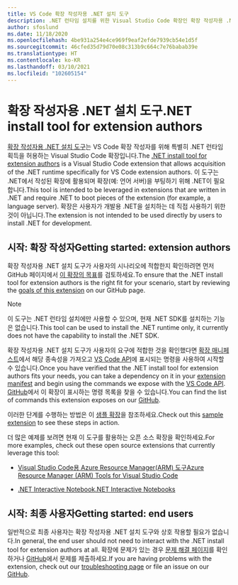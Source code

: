 ```yaml
---
title: VS Code 확장 작성자용 .NET 설치 도구
description: .NET 런타임 설치를 위한 Visual Studio Code 확장인 확장 작성자용 .NET 설치 도구에 대한 개요입니다.
author: sfoslund
ms.date: 11/18/2020
ms.openlocfilehash: 4be931a254e4ce969f9eaf2efde7939cb54e1d5f
ms.sourcegitcommit: 46cfed35d79d70e08c313b9c664c7e76babab39e
ms.translationtype: HT
ms.contentlocale: ko-KR
ms.lasthandoff: 03/10/2021
ms.locfileid: "102605154"
---
```

# <a name="net-install-tool-for-extension-authors"></a><span data-ttu-id="4afc8-103">확장 작성자용 .NET 설치 도구</span><span class="sxs-lookup"><span data-stu-id="4afc8-103">.NET install tool for extension authors</span></span>

<span data-ttu-id="4afc8-104">[확장 작성자용 .NET 설치 도구](https://github.com/dotnet/vscode-dotnet-runtime)는 VS Code 확장 작성자를 위해 특별히 .NET 런타임 획득을 허용하는 Visual Studio Code 확장입니다.</span><span class="sxs-lookup"><span data-stu-id="4afc8-104">The [.NET install tool for extension authors](https://github.com/dotnet/vscode-dotnet-runtime) is a Visual Studio Code extension that allows acquisition of the .NET runtime specifically for VS Code extension authors.</span></span> <span data-ttu-id="4afc8-105">이 도구는 .NET에서 작성된 확장에 활용되며 확장(예: 언어 서버)을 부팅하기 위해 .NET이 필요합니다.</span><span class="sxs-lookup"><span data-stu-id="4afc8-105">This tool is intended to be leveraged in extensions that are written in .NET and require .NET to boot pieces of the extension (for example, a language server).</span></span> <span data-ttu-id="4afc8-106">확장은 사용자가 개발용 .NET을 설치하는 데 직접 사용하기 위한 것이 아닙니다.</span><span class="sxs-lookup"><span data-stu-id="4afc8-106">The extension is not intended to be used directly by users to install .NET for development.</span></span>

## <a name="getting-started-extension-authors"></a><span data-ttu-id="4afc8-107">시작: 확장 작성자</span><span class="sxs-lookup"><span data-stu-id="4afc8-107">Getting started: extension authors</span></span>

<span data-ttu-id="4afc8-108">확장 작성자용 .NET 설치 도구가 사용자의 시나리오에 적합한지 확인하려면 먼저 GitHub 페이지에서 [이 확장의 목표](https://github.com/dotnet/vscode-dotnet-runtime#goals-acquiring-net-core-for-extensions)를 검토하세요.</span><span class="sxs-lookup"><span data-stu-id="4afc8-108">To ensure that the .NET install tool for extension authors is the right fit for your scenario, start by reviewing the [goals of this extension](https://github.com/dotnet/vscode-dotnet-runtime#goals-acquiring-net-core-for-extensions) on our GitHub page.</span></span>

> [!NOTE]
> <span data-ttu-id="4afc8-109">이 도구는 .NET 런타임 설치에만 사용할 수 있으며, 현재 .NET SDK를 설치하는 기능은 없습니다.</span><span class="sxs-lookup"><span data-stu-id="4afc8-109">This tool can be used to install the .NET runtime only, it currently does not have the capability to install the .NET SDK.</span></span>

<span data-ttu-id="4afc8-110">확장 작성자용 .NET 설치 도구가 사용자의 요구에 적합한 것을 확인했다면 [확장 매니페스트](https://code.visualstudio.com/api/references/extension-manifest)에서 해당 종속성을 가져오고 [VS Code API](https://code.visualstudio.com/api/extension-guides/command#programmatically-executing-a-command)에 표시되는 명령을 사용하여 시작할 수 있습니다.</span><span class="sxs-lookup"><span data-stu-id="4afc8-110">Once you have verified that the .NET install tool for extension authors fits your needs, you can take a dependency on it in your [extension manifest](https://code.visualstudio.com/api/references/extension-manifest) and begin using the commands we expose with the [VS Code API](https://code.visualstudio.com/api/extension-guides/command#programmatically-executing-a-command).</span></span> <span data-ttu-id="4afc8-111">[GitHub](https://github.com/dotnet/vscode-dotnet-runtime/blob/master/Documentation/commands.md)에서 이 확장이 표시하는 명령 목록을 찾을 수 있습니다.</span><span class="sxs-lookup"><span data-stu-id="4afc8-111">You can find the list of commands this extension exposes on our [GitHub](https://github.com/dotnet/vscode-dotnet-runtime/blob/master/Documentation/commands.md).</span></span>

<span data-ttu-id="4afc8-112">이러한 단계를 수행하는 방법은 이 [샘플 확장](https://github.com/dotnet/vscode-dotnet-runtime/tree/master/sample)을 참조하세요.</span><span class="sxs-lookup"><span data-stu-id="4afc8-112">Check out this [sample extension](https://github.com/dotnet/vscode-dotnet-runtime/tree/master/sample) to see these steps in action.</span></span>

<span data-ttu-id="4afc8-113">더 많은 예제를 보려면 현재 이 도구를 활용하는 오픈 소스 확장을 확인하세요.</span><span class="sxs-lookup"><span data-stu-id="4afc8-113">For more examples, check out these open source extensions that currently leverage this tool:</span></span>

- [<span data-ttu-id="4afc8-114">Visual Studio Code용 Azure Resource Manager(ARM) 도구</span><span class="sxs-lookup"><span data-stu-id="4afc8-114">Azure Resource Manager (ARM) Tools for Visual Studio Code</span></span>](https://github.com/microsoft/vscode-azurearmtools)

- [<span data-ttu-id="4afc8-115">.NET Interactive Notebook</span><span class="sxs-lookup"><span data-stu-id="4afc8-115">.NET Interactive Notebooks</span></span>](https://github.com/dotnet/interactive/tree/main/src/dotnet-interactive-vscode)

## <a name="getting-started-end-users"></a><span data-ttu-id="4afc8-116">시작: 최종 사용자</span><span class="sxs-lookup"><span data-stu-id="4afc8-116">Getting started: end users</span></span>

<span data-ttu-id="4afc8-117">일반적으로 최종 사용자는 확장 작성자용 .NET 설치 도구와 상호 작용할 필요가 없습니다.</span><span class="sxs-lookup"><span data-stu-id="4afc8-117">In general, the end user should not need to interact with the .NET install tool for extension authors at all.</span></span> <span data-ttu-id="4afc8-118">확장에 문제가 있는 경우 [문제 해결 페이지](https://github.com/dotnet/vscode-dotnet-runtime/blob/master/Documentation/troubleshooting-runtime.md)를 확인하거나 [GitHub](https://github.com/dotnet/vscode-dotnet-runtime/issues)에서 문제를 제출하세요.</span><span class="sxs-lookup"><span data-stu-id="4afc8-118">If you are having problems with the extension, check out our [troubleshooting page](https://github.com/dotnet/vscode-dotnet-runtime/blob/master/Documentation/troubleshooting-runtime.md) or file an issue on our [GitHub](https://github.com/dotnet/vscode-dotnet-runtime/issues).</span></span>
